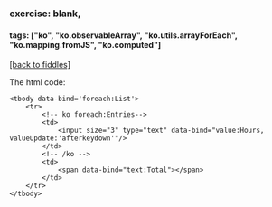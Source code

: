 ### exercise: blank, 
#### tags: ["ko", "ko.observableArray", "ko.utils.arrayForEach", "ko.mapping.fromJS", "ko.computed"]
<a href="/fiddles/index.html">[back to fiddles]</a>

The html code:

    <tbody data-bind='foreach:List'>
        <tr>
            <!-- ko foreach:Entries-->
            <td>
                <input size="3" type="text" data-bind="value:Hours, valueUpdate:'afterkeydown'"/>
            </td>
            <!-- /ko -->
            <td>
                <span data-bind="text:Total"></span> 
            </td>
        </tr>
    </tbody>